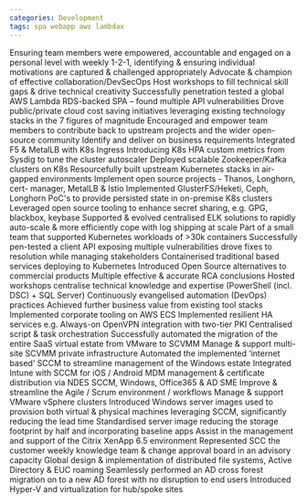 ```yaml
---
categories: Development
tags: spa webapp aws lambdax
---
```



Ensuring team members were empowered, accountable and engaged on a personal level with weekly 1-2-1, identifying & ensuring individual motivations are captured & challenged appropriately
Advocate & champion of effective collaboration/DevSecOps
Host workshops to fill technical skill gaps & drive technical creativity
Successfully penetration tested a global AWS Lambda RDS-backed SPA – found multiple API vulnerabilities
Drove public/private cloud cost saving initiatives leveraging existing technology stacks in the 7 figures of magnitude
Encouraged and empower team members to contribute back to upstream projects and the wider open-source community
Identify and deliver on business requirements
Integrated F5 & MetalLB with K8s Ingress
Introducing K8s HPA custom metrics from Sysdig to tune the cluster autoscaler
Deployed scalable Zookeeper/Kafka clusters on K8s
Resourcefully built upstream Kubernetes stacks in air-gapped environments
Implement open source projects - Thanos, Longhorn, cert- manager, MetalLB & Istio
Implemented GlusterFS/Heketi, Ceph, Longhorn PoC's to provide persisted state in on-premise K8s clusters
Leveraged open source tooling to enhance secret sharing, e.g. GPG, blackbox, keybase
Supported & evolved centralised ELK solutions to rapidly auto-scale & more efficiently cope with log shipping at scale
Part of a small team that supported Kubernetes workloads of >30k containers
Successfully pen-tested a client API exposing multiple vulnerabilities drove fixes to resolution while managing stakeholders
Containerised traditional based services deploying to Kubernetes Introduced Open Source alternatives to commercial products
Multiple effective & accurate RCA conclusions
Hosted workshops centralise technical knowledge and expertise (PowerShell (incl. DSC) + SQL Server)
Continuously evangelised automation (DevOps) practices 
Achieved further business value from existing tool stacks Implemented corporate tooling on AWS ECS
Implemented resilient HA services e.g. Always-on OpenVPN integration with two-tier PKI
Centralised script & task orchestration
Successfully automated the migration of the entire SaaS virtual estate from VMware to SCVMM
Manage & support multi-site SCVMM private infrastructure
Automated the implemented ‘internet based’ SCCM to streamline management of the Windows estate
Integrated Intune with SCCM for iOS / Android MDM management & certificate distribution via NDES
SCCM, Windows, Office365 & AD SME
Improve & streamline the Agile / Scrum environment / workflows
Manage & support VMware vSphere clusters
Introduced Windows server images used to provision both virtual & physical machines leveraging SCCM, significantly reducing the lead time
Standardised server image reducing the storage footprint by half and incorporating baseline apps
Assist in the management and support of the Citrix XenApp 6.5 environment
Represented SCC the customer weekly knowledge team & change approval board in an advisory capacity
Global design & implementation of distributed file systems, Active Directory & EUC roaming
Seamlessly performed an AD cross forest migration on to a new AD forest with no disruption to end users
Introduced Hyper-V and virtualization for hub/spoke sites

